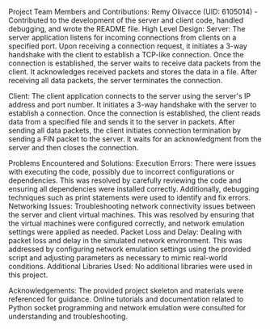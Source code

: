 Project Team Members and Contributions: Remy Olivacce (UID: 6105014) - Contributed to the development of the server and client code, handled debugging, and wrote the README file. High Level Design: Server: The server application listens for incoming connections from clients on a specified port. Upon receiving a connection request, it initiates a 3-way handshake with the client to establish a TCP-like connection. Once the connection is established, the server waits to receive data packets from the client. It acknowledges received packets and stores the data in a file. After receiving all data packets, the server terminates the connection.

Client: The client application connects to the server using the server's IP address and port number. It initiates a 3-way handshake with the server to establish a connection. Once the connection is established, the client reads data from a specified file and sends it to the server in packets. After sending all data packets, the client initiates connection termination by sending a FIN packet to the server. It waits for an acknowledgment from the server and then closes the connection.

Problems Encountered and Solutions: Execution Errors: There were issues with executing the code, possibly due to incorrect configurations or dependencies. This was resolved by carefully reviewing the code and ensuring all dependencies were installed correctly. Additionally, debugging techniques such as print statements were used to identify and fix errors. Networking Issues: Troubleshooting network connectivity issues between the server and client virtual machines. This was resolved by ensuring that the virtual machines were configured correctly, and network emulation settings were applied as needed. Packet Loss and Delay: Dealing with packet loss and delay in the simulated network environment. This was addressed by configuring network emulation settings using the provided script and adjusting parameters as necessary to mimic real-world conditions. Additional Libraries Used: No additional libraries were used in this project.

Acknowledgements: The provided project skeleton and materials were referenced for guidance. Online tutorials and documentation related to Python socket programming and network emulation were consulted for understanding and troubleshooting.

